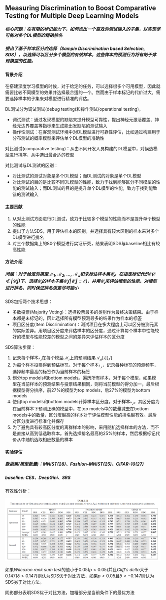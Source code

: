 ## Measuring Discrimination to Boost Comparative Testing for Multiple Deep Learning Models

##### 核心问题：在有限的标记能力下，如何选出一个高效的测试输入的子集，以实现尽可能对多个DL模型的精确排名

##### 提出了基于样本区分的选择（Sample Discrimination based Selection, SDS），以选择可以区分多个模型的有效样本，这些样本的预测行为将有助于体现模型的性能。

#### 背景介绍

在搭建深度学习模型的时候，对于给定的任务，可以选择很多个可用模型，因此就需要比较不同模型的效果并选择最合适的一个。然而由于样本标记的代价过大，需要选择样本的子集来对模型进行精准的评估。

DL测试分为调试测试(debug testing)和操作测试(operational testing)。

* 调试测试：通过发现模型的缺陷来提升模型可靠性，提出神经元激活覆盖、神经元边界覆盖等指标来生成能出发缺陷的测试输入
* 操作性测试：在客观测试环境中对DL模型进行可靠性评估，比如通过构建用于分布测试的概率模型来评估单个DL模型的准确性

对比测试(comparative testing)：从由不同开发人员构建的DL模型中，对候选模型进行排序，从中选出最合适的模型

对比测试与DL测试的区别：

* 对比测试的测试对象是多个DL模型；而DL测试的对象是单个DL模型
* 对比测试的目的是比较不同DL模型的性能，致力于找到能够区分不同模型的性能的测试输入；而DL测试的目的是提升单个DL模型的性能，致力于找到能致错的测试输入

#### 主要贡献

1. 从对比测试方面进行DL测试，致力于比较多个模型的性能而不是提升单个模型的性能
2. 提出了方法SDS，用于评估样本的区别，并选择具有较大区别的样本来对多个DL模型进行排名
3. 对三个数据集上的80个模型进行实证研究，结果表明SDS与baseline相比有较高性能

#### 方法介绍

##### 问题：对于给定的模型$\mathcal{M_1,M_2,...,M_n}$和未标注样本集$\mathcal{C_t}$，在指定标记代价$\mathcal{E(E\ll|C_t|)}$下，选择$\mathcal{C_t}$的样本子集$\mathcal{C_r(|C_r|=E)}$，并用$\mathcal{C_r}$来评估模型的性能，对模型进行排名，同时保证排名误差尽可能小

SDS包括两个技术思想：

* 多数投票(Majority Voting)：选择投票最多的类别作为最终决策结果。由于样本都是未标记的，因此选择所有模型预测最多的结果作为样本的标签
* 项目区分度(Item Discrimination)：测试项目在多大程度上可以区分被测元素的实际差异。用项目区分度来评估样本的区分度，通过计算每个样本中性能较好的模型与性能较差的模型之间的差异来评估样本的区分度

SDS算法步骤：

1. 记录每个样本$\mathcal{s_j}$在每个模型$\mathcal{M_i}$上的预测结果$\mathcal{A_p[i][j]}$
2. 为每个样本投票得到预估标签。对于每个样本$\mathcal{s_j}$，记录每种标签的预测频率，选择频率最高的标签作为当前样本的标签
3. 划分top models和bottom models。遍历所有样本，对于每个模型，如果模型在当前样本的预测结果与投票结果相同，则将当前模型的得分加一，最后根据模型得分排序，前$27\%$的模型为top models，后$27\%$的模型为bottom models
4. 使用top models和bottom models计算样本区分度。对于样本$\mathcal{s_j}$，其区分度为在当前样本下预测正确的模型中，在top models中的数量减去在bottom models中的数量，区分度越高的样本对于评估模型性能的排名越有效。最后对区分度进行标准化并保存
5. 为了避免具有较高区分度的离群样本的影响，采用随机选择样本的方法，而不是直接从高到低选取样本。首先选择排名最高的$25\%$的样本，然后根据标记代价从中随机选取相应数量的样本

#### 实验评估

##### 数据集(模型数量)：MNIST(28)、Fashion-MNIST(25)、CIFAR-10(27)

##### baseline: CES、DeepGini、SRS

有效性分析：

![SDS_table1](../Images/SDS_table1.png)

如果$Wilcoxon\ rank\ sum\ test$的值小于$0.05(p\lt0.05)$并且$Cliff's\ delta$大于$0.147(\delta\gt0.147)$则认为SDS优于对比方法，如果$p\lt0.05$且$\delta\lt-0.147$则认为SDS劣于对比方法。

阴影部分表明SDS优于对比方法，加粗部分是当前条件下的最优方法






























